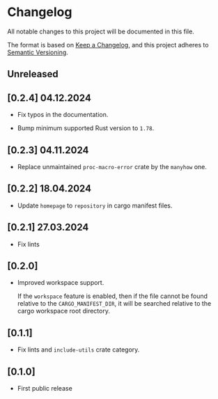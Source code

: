 # Changelog

All notable changes to this project will be documented in this file.

The format is based on [Keep a Changelog](https://keepachangelog.com/en/1.1.0/),
and this project adheres to
[Semantic Versioning](https://semver.org/spec/v2.0.0.html).

## Unreleased

## [0.2.4] 04.12.2024

- Fix typos in the documentation.

- Bump minimum supported Rust version to `1.78`.

## [0.2.3] 04.11.2024

- Replace unmaintained `proc-macro-error` crate by the `manyhow` one.

## [0.2.2] 18.04.2024

- Update `homepage` to `repository` in cargo manifest files.

## [0.2.1] 27.03.2024

- Fix lints

## [0.2.0]

- Improved workspace support.

  If the `workspace` feature is enabled, then if the file cannot be found
  relative to the `CARGO_MANIFEST_DIR`, it will be searched relative to the
  cargo workspace root directory.

## [0.1.1]

- Fix lints and `include-utils` crate category.

## [0.1.0]

- First public release
